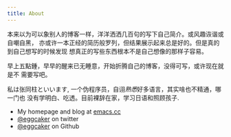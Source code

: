 ```yaml
---
title: About
---
```


   本来以为可以象别人的博客一样，洋洋洒洒几百句的写下自己简介。或风趣诙谐或自嘲自黑，
亦或许一本正经的简历般罗列，但结果展示起来总是好的。但是真的到自己想写的时候发现
想真正的写些东西根本不是自己想像的那样子容易。

   早上五點鍾，早早的醒来已无睡意，开始折腾自己的博客，没得可写，或许现在就是不
需要写吧。

   私は张同柱といいます, 一个伪程序员，自诩*熟悉*好多语言，其实啥也不精通，哪一门也
没有学明白、吃透。目前裸辞在家，学习日语和照顾孩子.

- My homepage and blog at [emacs.cc](https://emacs.cc/)
- [@eggcaker](https://twitter.com/eggcaker) on twitter
- [@eggcaker](https://www.github.com/eggcaker) on Github 

